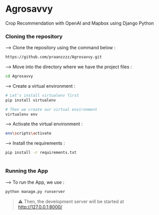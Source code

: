# Agrosavvy
Crop Recommendation with OpenAI and Mapbox using Django Python


</div>

### Cloning the repository

--> Clone the repository using the command below :
```bash
https://github.com/praanzzzz/Agrosavvy.git

```

--> Move into the directory where we have the project files : 
```bash
cd Agrosavvy

```

--> Create a virtual environment :
```bash
# Let's install virtualenv first
pip install virtualenv

# Then we create our virtual environment
virtualenv env

```

--> Activate the virtual environment :
```bash
env\scripts\activate

```

--> Install the requirements :
```bash
pip install -r requirements.txt

```

#

### Running the App

--> To run the App, we use :
```bash
python manage.py runserver

```

> ⚠ Then, the development server will be started at http://127.0.0.1:8000/

#
